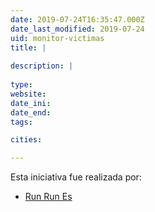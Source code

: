 ```yaml
---
date: 2019-07-24T16:35:47.000Z
date_last_modified: 2019-07-24
uid: monitor-victimas
title: |
  
description: |
  
type: 
website: 
date_ini: 
date_end: 
tags:

cities: 

---
```


Esta iniciativa fue realizada por:

- [Run Run Es](/organizaciones/run-run-es)

